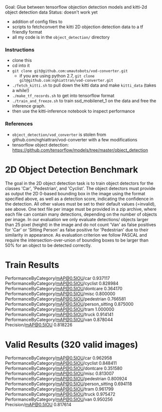 Goal: Glue between tensorflow objection detection models and kitti-2d object detection data
Status: doesn't work yet

- addition of config files to 
- scripts to fetchconvert the kitti 2D objection detection data to a tf friendly format
- all my code is in the `object_detection/` directory

### Instructions

- clone this
- cd into it
- `git clone git@github.com:umautobots/vod-converter.git`
    - if you are using python 2.7, `git clone git@github.com:nghiattran/vod-converter.git`
- `./fetch_kitti.sh` to pull down the kitti data and make `kitti_data` (takes a while!)
- `./make_tf_records.sh` to get into tensorflow format
- `./train_and_freeze.sh` to train ssd_mobilenet_1 on the data and free the inference graph.
- then use the kitti-inference notebook to inspect performance


### References

- `object_detection/vod_converter` is stolen from github.com/nghiattran/vod-converter with a few modifications
- tensorflow object detection: https://github.com/tensorflow/models/tree/master/object_detection


2D Object Detection Benchmark
=============================

The goal in the 2D object detection task is to train object detectors for the
classes 'Car', 'Pedestrian', and 'Cyclist'. The object detectors must
provide as output the 2D 0-based bounding box in the image using the format
specified above, as well as a detection score, indicating the confidence
in the detection. All other values must be set to their default values
(=invalid), see above. One text file per image must be provided in a zip
archive, where each file can contain many detections, depending on the
number of objects per image. In our evaluation we only evaluate detections/
objects larger than 25 pixel (height) in the image and do not count 'Van' as
false positives for 'Car' or 'Sitting Person' as false positive for 'Pedestrian'
due to their similarity in appearance. As evaluation criterion we follow
PASCAL and require the intersection-over-union of bounding boxes to be
larger than 50% for an object to be detected correctly.


Train Results
=============

PerformanceByCategory/mAP@0.5IOU/car               0.937117
PerformanceByCategory/mAP@0.5IOU/cyclist           0.828984
PerformanceByCategory/mAP@0.5IOU/dontcare          0.364170
PerformanceByCategory/mAP@0.5IOU/misc              0.800000
PerformanceByCategory/mAP@0.5IOU/pedestrian        0.766581
PerformanceByCategory/mAP@0.5IOU/person_sitting    0.875000
PerformanceByCategory/mAP@0.5IOU/tram              1.000000
PerformanceByCategory/mAP@0.5IOU/truck             0.914141
PerformanceByCategory/mAP@0.5IOU/van               0.878044
Precision/mAP@0.5IOU                               0.818226

Valid Results (320 valid images)
================================

PerformanceByCategory/mAP@0.5IOU/car               0.962958
PerformanceByCategory/mAP@0.5IOU/cyclist           0.848411
PerformanceByCategory/mAP@0.5IOU/dontcare          0.351580
PerformanceByCategory/mAP@0.5IOU/misc              0.813007
PerformanceByCategory/mAP@0.5IOU/pedestrian        0.800924
PerformanceByCategory/mAP@0.5IOU/person_sitting    0.694118
PerformanceByCategory/mAP@0.5IOU/tram              0.961799
PerformanceByCategory/mAP@0.5IOU/truck             0.975472
PerformanceByCategory/mAP@0.5IOU/van               0.950256
Precision/mAP@0.5IOU                               0.817614